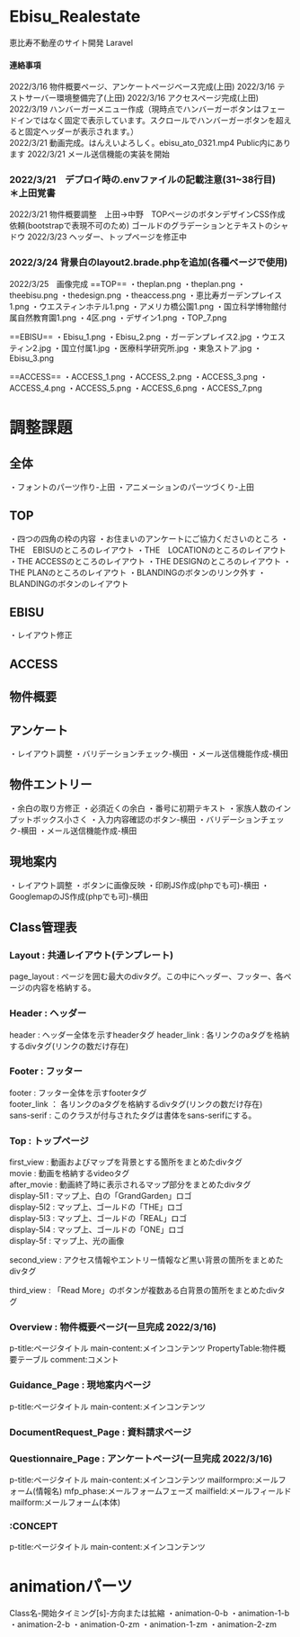 # Ebisu_Realestate
恵比寿不動産のサイト開発 Laravel

#### 連絡事項
2022/3/16 物件概要ページ、アンケートページベース完成(上田)
2022/3/16 テストサーバー環境整備完了(上田)
2022/3/16 アクセスページ完成(上田)  
2022/3/19 ハンバーガーメニュー作成（現時点でハンバーガーボタンはフェードインではなく固定で表示しています。スクロールでハンバーガーボタンを超えると固定ヘッダーが表示されます。）  
2022/3/21 動画完成。はんえいよろしく。ebisu_ato_0321.mp4 Public内にあります
2022/3/21 メール送信機能の実装を開始
### 2022/3/21　デプロイ時の.envファイルの記載注意(31~38行目)　＊上田覚書
2022/3/21 物件概要調整　上田→中野　TOPページのボタンデザインCSS作成依頼(bootstrapで表現不可のため)
ゴールドのグラデーションとテキストのシャドウ
2022/3/23 ヘッダー、トップページを修正中
### 2022/3/24 背景白のlayout2.brade.phpを追加(各種ページで使用)
2022/3/25　画像完成
==TOP==
・theplan.png
・theplan.png
・theebisu.png
・thedesign.png
・theaccess.png
・恵比寿ガーデンプレイス1.png
・ウエスティンホテル1.png
・アメリカ橋公園1.png
・国立科学博物館付属自然教育園1.png
・4区.png
・デザイン1.png
・TOP_7.png

==EBISU==
・Ebisu_1.png
・Ebisu_2.png
・ガーデンプレイス2.jpg
・ウエスティン2.jpg
・国立付属1.jpg
・医療科学研究所.jpg
・東急ストア.jpg
・Ebisu_3.png

==ACCESS==
・ACCESS_1.png
・ACCESS_2.png
・ACCESS_3.png
・ACCESS_4.png
・ACCESS_5.png
・ACCESS_6.png
・ACCESS_7.png


# 調整課題
## 全体
・フォントのパーツ作り-上田
・アニメーションのパーツづくり-上田

## TOP
・四つの四角の枠の内容
・お住まいのアンケートにご協力くださいのところ
・THE　EBISUのところのレイアウト
・THE　LOCATIONのところのレイアウト
・THE ACCESSのところのレイアウト
・THE DESIGNのところのレイアウト
・THE PLANのところのレイアウト
・BLANDINGのボタンのリンク外す
・BLANDINGのボタンのレイアウト

## EBISU
・レイアウト修正

## ACCESS

## 物件概要

## アンケート
・レイアウト調整
・バリデーションチェック-横田
・メール送信機能作成-横田


## 物件エントリー
・余白の取り方修正
・必須近くの余白
・番号に初期テキスト
・家族人数のインプットボックス小さく
・入力内容確認のボタン-横田
・バリデーションチェック-横田
・メール送信機能作成-横田


## 現地案内
・レイアウト調整
・ボタンに画像反映
・印刷JS作成(phpでも可)-横田
・GooglemapのJS作成(phpでも可)-横田






## Class管理表
### Layout : 共通レイアウト(テンプレート)
page_layout : ページを囲む最大のdivタグ。この中にヘッダー、フッター、各ページの内容を格納する。  

### Header : ヘッダー
header : ヘッダー全体を示すheaderタグ
header_link : 各リンクのaタグを格納するdivタグ(リンクの数だけ存在)  

### Footer : フッター
footer : フッター全体を示すfooterタグ  
footer_link ： 各リンクのaタグを格納するdivタグ(リンクの数だけ存在)  
sans-serif : このクラスが付与されたタグは書体をsans-serifにする。  

### Top : トップページ
first_view : 動画およびマップを背景とする箇所をまとめたdivタグ  
movie : 動画を格納するvideoタグ  
after_movie : 動画終了時に表示されるマップ部分をまとめたdivタグ  
display-5l1 : マップ上、白の「GrandGarden」ロゴ  
display-5l2 : マップ上、ゴールドの「THE」ロゴ  
display-5l3 : マップ上、ゴールドの「REAL」ロゴ  
display-5l4 : マップ上、ゴールドの「ONE」ロゴ  
display-5f : マップ上、光の画像

second_view : アクセス情報やエントリー情報など黒い背景の箇所をまとめたdivタグ  

third_view : 「Read More」のボタンが複数ある白背景の箇所をまとめたdivタグ  

### Overview : 物件概要ページ(一旦完成 2022/3/16)
p-title:ページタイトル
main-content:メインコンテンツ
PropertyTable:物件概要テーブル
comment:コメント

### Guidance_Page : 現地案内ページ
p-title:ページタイトル
main-content:メインコンテンツ

### DocumentRequest_Page : 資料請求ページ


### Questionnaire_Page : アンケートページ(一旦完成 2022/3/16)
p-title:ページタイトル
main-content:メインコンテンツ
mailformpro:メールフォーム(情報名)
mfp_phase:メールフォームフェーズ
mailfield:メールフィールド
mailform:メールフォーム(本体)


### :CONCEPT
p-title:ページタイトル
main-content:メインコンテンツ


# animationパーツ
Class名-開始タイミング[s]-方向または拡縮
・animation-0-b
・animation-1-b
・animation-2-b
・animation-0-zm
・animation-1-zm
・animation-2-zm

